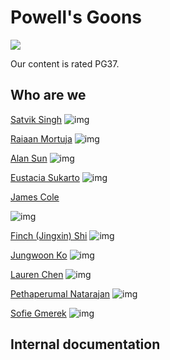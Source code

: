 # Powell's Goons
![](branding/teamIcon.jpg)

Our content is rated PG37. 


## Who are we
[Satvik Singh](https://007satvik.github.io/lab0_1/)
![img](photos/satvik.jpeg)

[Raiaan Mortuja](https://raiaanm.github.io/Rlab1/)
![img](photos/raiaan.jpg)

[Alan Sun](https://alanine42.github.io/CSE110-Lab-0n1/)
![img](photos/alan.jpeg)

[Eustacia Sukarto](https://eustaciasukarto.github.io/cse110-lab01/)
![img](photos/eustacia.jpeg)

[James Cole](https://jmcole9.github.io/Github-Pages/)

![img](photos/james.png)

[Finch (Jingxin) Shi](https://finchshi.github.io/)
![img](photos/finch.jpg)

[Jungwoon Ko](https://jungwoonko.github.io/Jungwoon-userpage/)
![img](photos/jungwoon.jpeg)

[Lauren Chen](https://laurennchen.github.io/CSE-110/)
![img](photos/lauren.jpg)

[Pethaperumal Natarajan](https://petha01.github.io/CSE110-Lab-0/)
![img](photos/petha.jpg)

[Sofie Gmerek](https://www.sofiegmerek.com/)
![img](photos/sofie.jpg)


## Internal documentation

<!-- Your team page should have the team name, brand, any values you think are important, and a roster of all the team members.  The roster should provide a brief overview of each member with a link to their personal Github page.  The team page can include humor or whatever culture makes sense to your team, but keep it reasonable as it may be shown to others.  -->

<!-- For internal documentation -->
